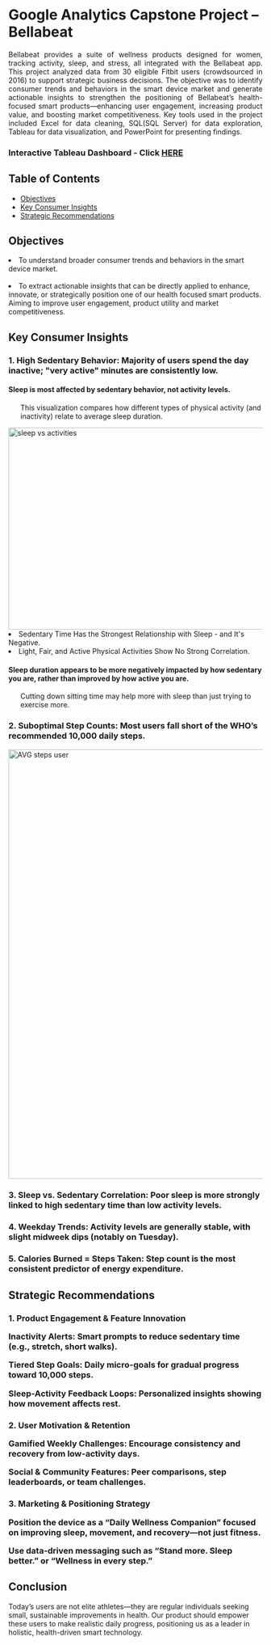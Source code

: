 <h1>Google Analytics Capstone Project – Bellabeat </h1>

<p align = 'justify'>Bellabeat provides a suite of wellness products designed for women, tracking activity, sleep, and stress, all integrated with the Bellabeat app. This project analyzed data from 30 eligible Fitbit users (crowdsourced in 2016) to support strategic business decisions.
The objective was to identify consumer trends and behaviors in the smart device market and generate actionable insights to strengthen the positioning of Bellabeat’s health-focused smart products—enhancing user engagement, increasing product value, and boosting market competitiveness.
Key tools used in the project included Excel for data cleaning, SQL(SQL Server) for data exploration, Tableau for data visualization, and PowerPoint for presenting findings.</p>
<h3> Interactive Tableau Dashboard - Click  <a href = "https://public.tableau.com/app/profile/immanuel.mamauag/viz/DailyActivity_17528945596700/FitnessDeviceTrends">HERE</a></h3>

<h2>Table of Contents</h2>
<ul>
  <li><a href="#objectives">Objectives</a></li>
  <li><a href="#insights">Key Consumer Insights</a></li>
  <li><a href="#recommendations">Strategic Recommendations</a></li>
</ul>

<h2 id="objectives">Objectives</h2>
<p align = 'justify'>
<li>To understand broader consumer trends and behaviors in the smart device market.</li> <br> 
<li>To extract actionable insights that can be directly applied to enhance, innovate, or strategically position one of our health focused smart products. 
Aiming to improve user engagement, product utility and market competitiveness.</li></p>

<h2 id="insights">Key Consumer Insights</h2>
<h3>1. High Sedentary Behavior: Majority of users spend the day inactive; "very active" minutes are consistently low.</h3>

<h4>Sleep is most affected by sedentary behavior, not activity levels.</h4>

<ul>This visualization compares how different types of physical activity (and inactivity) relate to average sleep duration.</ul>
<img width="900" height="400" alt="sleep vs activities" src="https://github.com/user-attachments/assets/a31ba838-c51c-4f8b-be7d-2f618c0dd216" />

<li> Sedentary Time Has the Strongest Relationship with Sleep - and It's Negative.</li>
<li> Light, Fair, and Active Physical Activities Show No Strong Correlation.</li>

<h4>Sleep duration appears to be more negatively impacted by how sedentary you are, rather than improved by how active you are.</h4>
<ul>Cutting down sitting time may help more with sleep than just trying to exercise more.</ul>
<ul></ul>


<h3>2. Suboptimal Step Counts: Most users fall short of the WHO’s recommended 10,000 daily steps.</h3>
<img width="900" height="850" alt="AVG steps user" src="https://github.com/user-attachments/assets/af395441-44d6-4edf-b868-9163dfd00de1" />
<h3>3. Sleep vs. Sedentary Correlation: Poor sleep is more strongly linked to high sedentary time than low activity levels.</h3>

<h3>4. Weekday Trends: Activity levels are generally stable, with slight midweek dips (notably on Tuesday).</h3>

<h3>5. Calories Burned = Steps Taken: Step count is the most consistent predictor of energy expenditure.</h3>

<h2 id="recommendations">Strategic Recommendations</h2>

<h3>1. Product Engagement & Feature Innovation

Inactivity Alerts: Smart prompts to reduce sedentary time (e.g., stretch, short walks).

Tiered Step Goals: Daily micro-goals for gradual progress toward 10,000 steps.

Sleep-Activity Feedback Loops: Personalized insights showing how movement affects rest.


<h3>2. User Motivation & Retention

Gamified Weekly Challenges: Encourage consistency and recovery from low-activity days.

Social & Community Features: Peer comparisons, step leaderboards, or team challenges.


<h3>3. Marketing & Positioning Strategy

Position the device as a “Daily Wellness Companion” focused on improving sleep, movement, and recovery—not just fitness.

Use data-driven messaging such as “Stand more. Sleep better.” or “Wellness in every step.”

<h2>Conclusion</h2>

<p> Today’s users are not elite athletes—they are regular individuals seeking small, sustainable improvements in health. Our product should empower these users to make realistic daily progress, positioning us as a leader in holistic, health-driven smart technology.</p>
